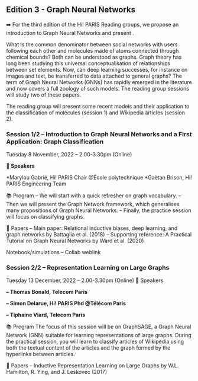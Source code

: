 ## Edition 3 - Graph Neural Networks

➡️ For the third edition of the Hi! PARIS Reading groups, we propose an introduction to Graph Neural Networks and present .

What is the common denominator between social networks with users following each other and molecules made of atoms connected through chemical bounds? Both can be understood as graphs. Graph theory has long been studying this universal conceptualisation of relationships between set elements. Now, can deep learning successes, for instance on images and text, be transferred to data attached to general graphs? The term of Graph Neural Networks (GNNs) has rapidly emerged in the literature and now covers a full zoology of such models. The reading group sessions will study two of these papers.

The reading group will present some recent models and their application to the classification of molecules (session 1) and Wikipedia articles (session 2). 

### Session 1/2 – Introduction to Graph Neural Networks and a First Application: Graph Classification
Tuesday 8 November, 2022 – 2.00-3.30pm (Online)

**📣 Speakers**

*Marylou Gabrié, Hi! PARIS Chair @École polytechnique
*Gaëtan Brison, Hi! PARIS Engineering Team

📚 Program
– We will start with a quick refresher on graph vocabulary.
– Then we will present the Graph Network framework, which generalises many propositions of Graph Neural Networks.
– Finally, the practice session will focus on classifying graphs.

📑 Papers
– Main paper: Relational inductive biases, deep learning, and graph networks by Battaglia et al. (2018)
– Supporting reference: A Practical Tutorial on Graph Neural Networks by Ward et al. (2020) 

Notebook/simulations
– Collab weblink


### Session 2/2 – Representation Learning on Large Graphs
Tuesday 13 December, 2022 – 2.00-3.30pm (Online)
📣 Speakers

**– Thomas Bonald, Telecom Paris**

**– Simon Delarue, Hi! PARIS Phd @Télécom Paris**

**– Tiphaine Viard, Telecom Paris**

📚 Program
The focus of this session will be on GraphSAGE, a Graph Neural Network (GNN) suitable for learning representations of large graphs. 
During the practical session, you will learn to classify articles of Wikipedia using both the textual content of the articles and the graph formed by the hyperlinks between articles.

📑 Papers
– Inductive Representation Learning on Large Graphs by W.L. Hamilton, R. Ying, and J. Leskovec (2017)


